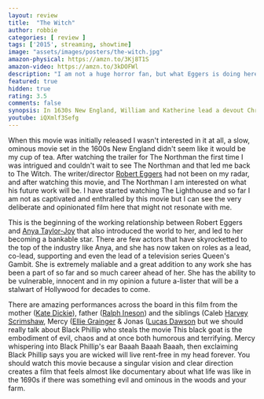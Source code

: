 ```yaml
---
layout: review
title:  "The Witch"
author: robbie
categories: [ review ]
tags: ['2015', streaming, showtime]
image: "assets/images/posters/the-witch.jpg"
amazon-physical: https://amzn.to/3Kj8T1S
amazon-video: https://amzn.to/3kDOFWl
description: "I am not a huge horror fan, but what Eggers is doing here is creepy and unsettling in the most entertaining way."
featured: true
hidden: true
rating: 3.5
comments: false
synopsis: In 1630s New England, William and Katherine lead a devout Christian life with five children, homesteading on the edge of an impassable wilderness, exiled from their settlement when William defies the local church. When their newborn son vanishes and crops mysteriously fail, the family turns on one another.
youtube: iQXmlf3Sefg
---
```


When this movie was initially released I wasn't interested in it at all, a slow, ominous movie set in the 1600s New England didn't seem like it would be my cup of tea.  After watching the trailer for The Northman the first time I was intrigued and couldn't wait to see The Northman and that led me back to The Witch.  The writer/director <a href="https://www.imdb.com/name/nm3211470/">Robert Eggers</a> had not been on my radar, and after watching this movie, and The Northman I am interested on what his future work will be.  I have started watching The Lighthouse and so far I am not as captivated and enthralled by this movie but I can see the very deliberate and opinionated film here that might not resonate with me.

This is the beginning of the working relationship between Robert Eggers and <a href="https://www.imdb.com/name/nm5896355/">Anya Taylor-Joy</a> that also introduced the world to her, and led to her becoming a bankable star.  There are few actors that have skyrocketted to the top of the industry like Anya, and she has now taken on roles as a lead, co-lead, supporting and even the lead of a television series Queen's Gambit.  She is extremely maliable and a great addition to any work she has been a part of so far and so much career ahead of her.  She has the ability to be vulnerable, innocent and in my opinion a future a-lister that will be a stalwart of Hollywood for decades to come.

There are amazing performances across the board in this film from the mother (<a href="https://www.imdb.com/name/nm0225483/">Kate Dickie</a>), father (<a href="https://www.imdb.com/name/nm0408591/">Ralph Ineson</a>) and the siblings (Caleb <a href="https://www.imdb.com/name/nm4308860/">Harvey Scrimshaw</a>, Mercy (<a href="https://www.imdb.com/name/nm5636909/">Ellie Grainger</a> & Jonas (<a href="https://www.imdb.com/name/nm3453433/">Lucas Dawson</a> but we should really talk about Black Phillip who steals the movie  This black goat is the embodiment of evil, chaos and at once both humorous and terrifying.  Mercy whispering into Black Phillip's ear Baaah Baaah Baaah, then exclaiming Black Phillip says you are wicked will live rent-free in my head forever.  You should watch this movie because a singular vision and clear direction creates a film that feels almost like documentary about what life was like in the 1690s if there was something evil and ominous in the woods and your farm.

